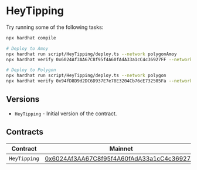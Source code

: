 # HeyTipping

Try running some of the following tasks:

```sh
npx hardhat compile

# Deploy to Amoy
npx hardhat run script/HeyTipping/deploy.ts --network polygonAmoy
npx hardhat verify 0x6024Af3AA67C8f95f4A60fAdA33a1cC4c36927FF --network polygonAmoy

# Deploy to Polygon
npx hardhat run script/HeyTipping/deploy.ts --network polygon
npx hardhat verify 0x94fD8D9d2DC6D937E7e78E3204Cb76cE732505Fa --network polygon
```

## Versions

- `HeyTipping` - Initial version of the contract.

## Contracts

| Contract     | Mainnet                                                                                                                      | Amoy                                                                                                                            |
| ------------ | ---------------------------------------------------------------------------------------------------------------------------- | ------------------------------------------------------------------------------------------------------------------------------- |
| `HeyTipping` | [0x6024Af3AA67C8f95f4A60fAdA33a1cC4c36927FF](https://www.oklink.com/amoy/address/0x6024Af3AA67C8f95f4A60fAdA33a1cC4c36927FF) | [0x69A31eA6Af50AcB3ea662e348F9F34b8517743dc](https://www.oklink.com/polygon/address/0x69A31eA6Af50AcB3ea662e348F9F34b8517743dc) |
